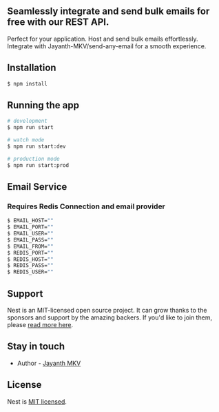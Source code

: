 ## Seamlessly integrate and send bulk emails for free with our REST API. 
Perfect for your application. Host and send bulk emails effortlessly. Integrate with Jayanth-MKV/send-any-email for a smooth experience.

## Installation

```bash
$ npm install
```

## Running the app

```bash
# development
$ npm run start

# watch mode
$ npm run start:dev

# production mode
$ npm run start:prod
```

## Email Service
### Requires Redis Connection and email provider

```bash
$ EMAIL_HOST=""
$ EMAIL_PORT=""
$ EMAIL_USER=""
$ EMAIL_PASS=""
$ EMAIL_FROM=""
$ REDIS_PORT=""
$ REDIS_HOST=""
$ REDIS_PASS=""
$ REDIS_USER=""
```

## Support

Nest is an MIT-licensed open source project. It can grow thanks to the sponsors and support by the amazing backers. If you'd like to join them, please [read more here](https://docs.nestjs.com/support).

## Stay in touch

- Author - [Jayanth MKV](https://www.linkedin.com/in/jayanth-mkv-685609207)

## License

Nest is [MIT licensed](LICENSE).
